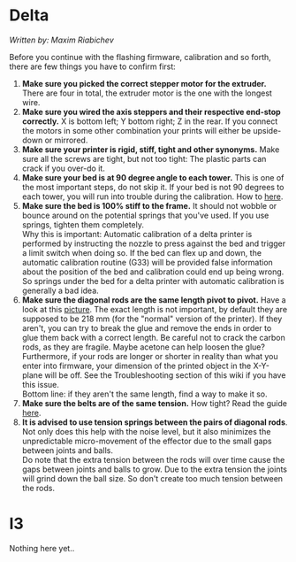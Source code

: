# Delta
_Written by: Maxim Riabichev_   

Before you continue with the flashing firmware, calibration and so forth, there are few things you have to confirm first:
1. **Make sure you picked the correct stepper motor for the extruder.** There are four in total, the extruder motor is the one with the longest wire.
2. **Make sure you wired the axis steppers and their respective end-stop correctly.** X is bottom left; Y bottom right; Z in the rear. If you connect the motors in some other combination your prints will either be upside-down or mirrored.
3. **Make sure your printer is rigid, stiff, tight and other synonyms.** Make sure all the screws are tight, but not too tight: The plastic parts can crack if you over-do it.
4. **Make sure your bed is at 90 degree angle to each tower.** This is one of the most important steps, do not skip it. If your bed is not 90 degrees to each tower, you will run into trouble during the calibration. How to [here](https://github.com/FLSun3dp/FLSun-Kossel-Mini/wiki/09.-Troubleshooting-&-FAQ#how-do-i-verify-whether-or-not-my-bed-is-at-90-degrees-to-the-towers).
5. **Make sure the bed is 100% stiff to the frame.** It should not wobble or bounce around on the potential springs that you've used. If you use springs, tighten them completely.  
Why this is important: Automatic calibration of a delta printer is performed by instructing the nozzle to press against the bed and trigger a limit switch when doing so. If the bed can flex up and down, the automatic calibration routine (G33) will be provided false information about the position of the bed and calibration could end up being wrong. So springs under the bed for a delta printer with automatic calibration is generally a bad idea.
6. **Make sure the diagonal rods are the same length pivot to pivot.** Have a look at this [picture](https://i.imgur.com/tc8gcWO.jpg). The exact length is not important, by default they are supposed to be 218 mm (for the "normal" version of the printer). If they aren't, you can try to break the glue and remove the ends in order to glue them back with a correct length. Be careful not to crack the carbon rods, as they are fragile. Maybe acetone can help loosen the glue?  
Furthermore, if your rods are longer or shorter in reality than what you enter into firmware, your dimension of the printed object in the X-Y-plane will be off. See the Troubleshooting section of this wiki if you have this issue.  
Bottom line: if they aren't the same length, find a way to make it so.  
7. **Make sure the belts are of the same tension.** How tight? Read the guide [here](https://github.com/FLSun3dp/FLSun-Kossel-Mini/wiki/09.-Troubleshooting-&-FAQ#how-tight-should-the-belt-be-how-do-i-measure-belt-tightness).
8. **It is advised to use tension springs between the pairs of diagonal rods**. Not only does this help with the noise level, but it also minimizes the unpredictable micro-movement of the effector due to the small gaps between joints and balls.  
Do note that the extra tension between the rods will over time cause the gaps between joints and balls to grow. Due to the extra tension the joints will grind down the ball size. So don't create too much tension between the rods.

# I3
Nothing here yet..